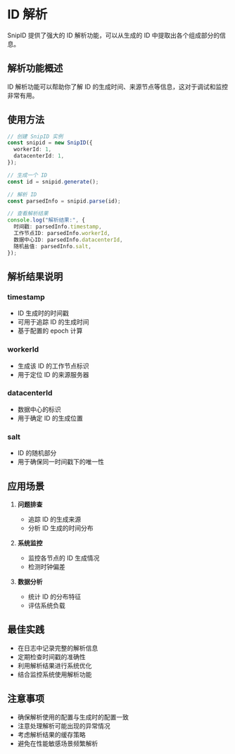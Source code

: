 # ID 解析

SnipID 提供了强大的 ID 解析功能，可以从生成的 ID 中提取出各个组成部分的信息。

## 解析功能概述

ID 解析功能可以帮助你了解 ID 的生成时间、来源节点等信息，这对于调试和监控非常有用。

## 使用方法

```typescript
// 创建 SnipID 实例
const snipid = new SnipID({
  workerId: 1,
  datacenterId: 1,
});

// 生成一个 ID
const id = snipid.generate();

// 解析 ID
const parsedInfo = snipid.parse(id);

// 查看解析结果
console.log("解析结果:", {
  时间戳: parsedInfo.timestamp,
  工作节点ID: parsedInfo.workerId,
  数据中心ID: parsedInfo.datacenterId,
  随机盐值: parsedInfo.salt,
});
```

## 解析结果说明

### timestamp

- ID 生成时的时间戳
- 可用于追踪 ID 的生成时间
- 基于配置的 epoch 计算

### workerId

- 生成该 ID 的工作节点标识
- 用于定位 ID 的来源服务器

### datacenterId

- 数据中心的标识
- 用于确定 ID 的生成位置

### salt

- ID 的随机部分
- 用于确保同一时间戳下的唯一性

## 应用场景

1. **问题排查**

   - 追踪 ID 的生成来源
   - 分析 ID 生成的时间分布

2. **系统监控**

   - 监控各节点的 ID 生成情况
   - 检测时钟偏差

3. **数据分析**
   - 统计 ID 的分布特征
   - 评估系统负载

## 最佳实践

- 在日志中记录完整的解析信息
- 定期检查时间戳的准确性
- 利用解析结果进行系统优化
- 结合监控系统使用解析功能

## 注意事项

- 确保解析使用的配置与生成时的配置一致
- 注意处理解析可能出现的异常情况
- 考虑解析结果的缓存策略
- 避免在性能敏感场景频繁解析
